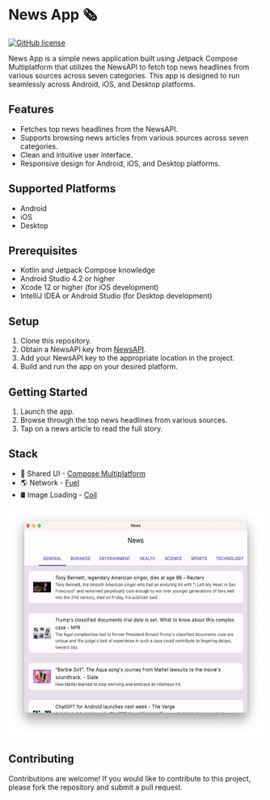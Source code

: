 # News App 🗞
[![GitHub license](https://img.shields.io/github/license/iNoles/News)](https://github.com/iNoles/News/blob/main/LICENSE)

News App is a simple news application built using Jetpack Compose Multiplatform that utilizes the NewsAPI to fetch top news headlines from various sources across seven categories. This app is designed to run seamlessly across Android, iOS, and Desktop platforms.

## Features
- Fetches top news headlines from the NewsAPI.
- Supports browsing news articles from various sources across seven categories.
- Clean and intuitive user interface.
- Responsive design for Android, iOS, and Desktop platforms.

## Supported Platforms
- Android
- iOS
- Desktop

## Prerequisites
- Kotlin and Jetpack Compose knowledge
- Android Studio 4.2 or higher
- Xcode 12 or higher (for iOS development)
- IntelliJ IDEA or Android Studio (for Desktop development)

## Setup
1. Clone this repository.
2. Obtain a NewsAPI key from [NewsAPI](https://newsapi.org/).
3. Add your NewsAPI key to the appropriate location in the project.
4. Build and run the app on your desired platform.

## Getting Started
1. Launch the app.
2. Browse through the top news headlines from various sources.
3. Tap on a news article to read the full story.

## Stack
- 🍎 Shared UI - [Compose Multiplatform](https://github.com/JetBrains/compose-multiplatform)
- 🌎 Network - [Fuel](https://github.com/kittinunf/fuel)
- 🛢 Image Loading - [Coil](https://github.com/coil-kt/coil)

<img alt="NewsApp Main Page" height="450px" src="https://raw.githubusercontent.com/iNoles/News/main/screenshots/mac-desktop.png" />

## Contributing
Contributions are welcome! If you would like to contribute to this project, please fork the repository and submit a pull request.
